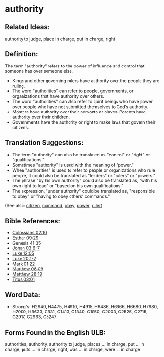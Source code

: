 # authority

## Related Ideas:

authority to judge, place in charge, put in charge, right

## Definition:

The term "authority" refers to the power of influence and control that someone has over someone else.

* Kings and other governing rulers have authority over the people they are ruling.
* The word "authorities" can refer to people, governments, or organizations that have authority over others.
* The word "authorities" can also refer to spirit beings who have power over people who have not submitted themselves to God’s authority.
* Masters have authority over their servants or slaves. Parents have authority over their children.
* Governments have the authority or right to make laws that govern their citizens.

## Translation Suggestions:

* The term "authority" can also be translated as "control" or "right" or "qualifications."
* Sometimes "authority" is used with the meaning of "power."
* When "authorities" is used to refer to people or organizations who rule people, it could also be translated as "leaders" or "rulers" or "powers."
* The phrase "by his own authority" could also be translated as, "with his own right to lead" or "based on his own qualifications."
* The expression, "under authority" could be translated as, "responsible to obey" or "having to obey others' commands."

(See also: [citizen](../other/citizen.md), [command](../kt/command.md), [obey](../other/obey.md), [power](../kt/power.md), [ruler](../other/ruler.md))

## Bible References:

* [Colossians 02:10](rc://en/tn/help/col/02/10)
* [Esther 09:29](rc://en/tn/help/est/09/29)
* [Genesis 41:35](rc://en/tn/help/gen/41/35)
* [Jonah 03:6-7](rc://en/tn/help/jon/03/06)
* [Luke 12:05](rc://en/tn/help/luk/12/05)
* [Luke 20:1-2](rc://en/tn/help/luk/20/01)
* [Mark 01:22](rc://en/tn/help/mrk/01/22)
* [Matthew 08:09](rc://en/tn/help/mat/08/09)
* [Matthew 28:19](rc://en/tn/help/mat/28/19)
* [Titus 03:01](rc://en/tn/help/tit/03/01)

## Word Data:

* Strong's: H2940, H4475, H4910, H4915, H6486, H6666, H6680, H7980, H7990, H8633, G831, G1413, G1849, G1850, G2003, G2525, G2715, G2917, G2963, G5247

## Forms Found in the English ULB:

authorities, authority, authority to judge, places ... in charge, put ... in charge, puts ... in charge, right, was ... in charge, were ... in charge


